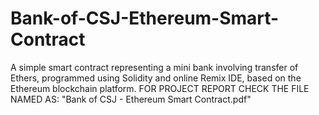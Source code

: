# Bank-of-CSJ-Ethereum-Smart-Contract
A simple smart contract representing a mini bank involving
transfer of Ethers, programmed using Solidity and online
Remix IDE, based on the Ethereum blockchain platform.
FOR PROJECT REPORT CHECK THE FILE NAMED AS: "Bank of CSJ - Ethereum Smart Contract.pdf"
